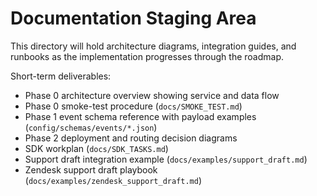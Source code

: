 # Documentation Staging Area

This directory will hold architecture diagrams, integration guides, and runbooks as the implementation progresses through the roadmap.

Short-term deliverables:
- Phase 0 architecture overview showing service and data flow
- Phase 0 smoke-test procedure (`docs/SMOKE_TEST.md`)
- Phase 1 event schema reference with payload examples (`config/schemas/events/*.json`)
- Phase 2 deployment and routing decision diagrams
- SDK workplan (`docs/SDK_TASKS.md`)
- Support draft integration example (`docs/examples/support_draft.md`)
- Zendesk support draft playbook (`docs/examples/zendesk_support_draft.md`)
